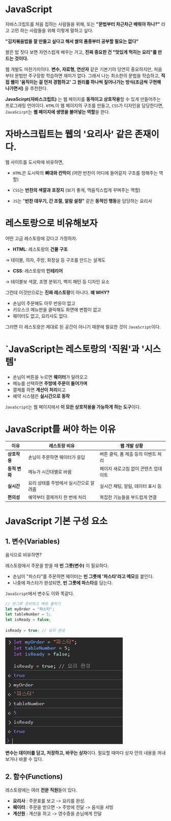 # JavaScript

자바스크립트를 처음 접하는 사람들을 위해, 또는 **"문법부터 차근차근 배워야 하나?"** 라고 고민 하는 사람들을 위해 이렇게 말하고 싶다.

**"김치볶음밥을 잘 만들고 싶다고 해서 쌀의 품종부터 공부할 필요는 없다"**

쌀은 밥 짓다 보면 자연스럽게 배우는 거고, **진짜 중요한 건 "맛있게 먹히는 요리"를 만드는 것이다.**

웹 개발도 마찬가지이다. **변수, 자료형, 연산자** 같은 기본기야 당연히 중요하지만, 처음부터 문법만 주구장창 학습하면 재미가 없다. 그래서 나는 최소한의 문법을 학습하고, **직접 웹이 '움직이는 걸 먼저 경험하고' 그 원리를 하나씩 짚어나가는 방식(조금씩 구현해 나가면서)** 을 추천한다. 





**JavaScirpt(자바스크립트)** 는 웹 페이지를 **동적이고 상호작용**할 수 있게 만들어주는 프로그래밍 언어이다. `HTML`이 웹 페이지의 구조를 만들고, `CSS`가 디자인을 담당한다면, `JavaScirpt`는 **웹 페이지에 생명을 불어넣는 역할**을 한다.



# 자바스크립트는 웹의 '요리사' 같은 존재이다.

웹 사이트를 도시락에 비유하면, 
- `HTML`은 도시락의 **뼈대와 칸막이** (어떤 반찬이 어디에 들어갈지 구조를 정해주는 역할)

- `CSS`는 **반찬의 색깔과 포장지** (보기 좋게, 먹음직스럽게 꾸며주는 역할)

- `JS`는 "**반찬 데우기, 간 조절, 알람 설정"** 같은 **동적인 행동**을 담당하는 요리사



# 레스토랑으로 비유해보자

어떤 고급 레스토랑에 갔다고 가정하자.

- **HTML**: 레스토랑의 **건물 구조**

→ 테이블, 의자, 주방, 화장실 등 구조를 만드는 설계도

- **CSS**: 레스토랑의 **인테리어**

→ 테이블보 색깔, 조명 분위기, 벽지 패턴 등 디자인 요소

그런데 이것만으로는 **진짜 레스토랑**이 아니다. **왜 WHY?**

- 손님이 주문해도 아무 반응이 없고
- 키오스크 메뉴판을 클릭해도 화면에 변함이 없고
- 웨이터도 없고, 요리사도 없다.

그러면 이 레스토랑은 제대로 된 공간이 아니기 때문에 필요한 것이 `JavaScript`이다.


# `JavaScript는 레스토랑의 '직원'과 '시스템'

- 손님이 버튼을 누르면 **웨이터**가 달려오고
- 메뉴를 선택하면 **주방에 주문이 들어가며**
- 결제를 하면 **계산이 처리**되고
- 예약 시스템은 **실시간으로 동작**

`JavaScript`는 웹 페이지에서 **이 모든 상호작용을 가능하게 하는 도구**이다.



# JavaScript를 써야 하는 이유
| 이유        | 레스토랑 비유               | 웹 개발 상황                     |
| --------- | --------------------- | --------------------------- |
| **상호작용**  | 손님이 주문하면 웨이터가 응답      | 버튼 클릭, 폼 제출 등의 이벤트 처리       |
| **동적 변화** | 메뉴가 시간대별로 바뀜          | 페이지 새로고침 없이 콘텐츠 업데이트        |
| **실시간**   | 요리 상태를 주방에서 실시간으로 알려줌 | 실시간 채팅, 알림, 데이터 표시 등        |
| **편의성**   | 예약부터 결제까지 한 번에 처리     | 복잡한 기능들을 부드럽게 연결 |



# JavaScript 기본 구성 요소

## 1. 변수(Variables)

음식으로 비유하면?

레스토랑에서 주문을 받을 때 **빈 그릇(변수)** 이 필요하다.

- 손님이 "파스타"를 주문하면 웨이터는 **빈 그릇에 '파스타'라고 메모**를 붙인다.
- 나중에 파스타가 완성되면, **빈 그릇에 파스타**를 담는다.

`JavaScript`에서 변수도 이와 똑같다.

```js
// 빈그릇 준비하고 메모 붙히기
let myOrder = "파스타";
let tableNumber = 5;
let isReady = false;

isReady = true; // 요리 완성
```


<img src="js.png">

**변수는 데이터를 담고, 저장하고, 바꾸는 상자**이다. 필요할 때마다 상자 안의 내용을 꺼내보거나 바꿀 수 있다.


## 2. 함수(Functions)

레스토랑에는 여러 **전문 직원**들이 있다.

- **요리사** : 주문표를 보고 -> 요리를 완성.
- **웨이터** : 주문을 받으면 -> 주방에 전달 -> 음식을 서빙
- **계산원** : 계산을 하고 -> 영수증을 손님에게 전달